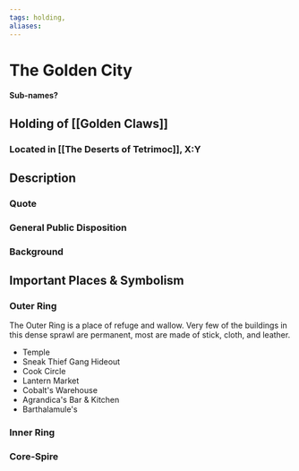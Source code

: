 ```yaml
---
tags: holding,
aliases:
---
```

# The Golden City
#### Sub-names?
## Holding of [[Golden Claws]]
### Located in [[The Deserts of Tetrimoc]], X:Y
## Description
### Quote

### General Public Disposition

### Background
## Important Places & Symbolism

### Outer Ring
The Outer Ring is a place of refuge and wallow. Very few of the buildings in this dense sprawl are permanent, most are made of stick, cloth, and leather.

- Temple
- Sneak Thief Gang Hideout
- Cook Circle
- Lantern Market
- Cobalt's Warehouse
- Agrandica's Bar & Kitchen
- Barthalamule's 


### Inner Ring
### Core-Spire


